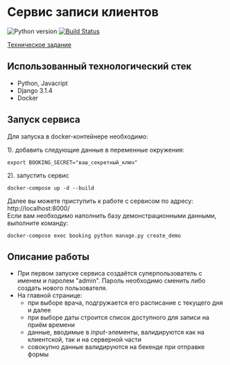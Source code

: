 # Сервис записи клиентов
![Python version](https://img.shields.io/badge/python-3.7%2B-blue)
[![Build Status](https://travis-ci.com/KazakovDenis/booking-service.svg?branch=main)](https://travis-ci.com/KazakovDenis/booking-service)

[Техническое задание](https://github.com/KazakovDenis/booking-service/blob/main/task.txt)  

## Использованный технологический стек
* Python, Javacript
* Django 3.1.4
* Docker

## Запуск сервиса
Для запуска в docker-контейнере необходимо:  
  
1). добавить следующие данные в переменные окружения:  
```
export BOOKING_SECRET="ваш_секретный_ключ"
```
2). запустить сервис  
```
docker-compose up -d --build
```
  
Далее вы можете приступить к работе с сервисом по адресу: http://localhost:8000/  
Если вам необходимо наполнить базу демонстрационными данными, выполните команду:
```
docker-compose exec booking python manage.py create_demo
```


## Описание работы
- При первом запуске сервиса создаётся суперпользователь с именем и паролем "admin". 
  Пароль необходимо сменить либо создать нового пользователя.
- На главной странице:
  - при выборе врача, подгружается его расписание с текущего дня и далее
  - при выборе даты строится список доступного для записи на приём времени
  - данные, вводимые в *input*-элементы, валидируются как на клиентской, так и на серверной части
  - совокупно данные валидируются на бекенде при отправке формы